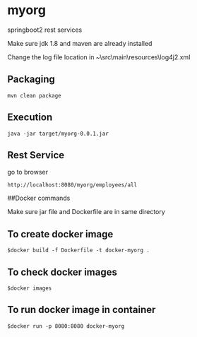 # myorg
springboot2 rest services 

Make sure jdk 1.8 and maven are  already installed 

Change the log file location in ~\src\main\resources\log4j2.xml

## Packaging
```
mvn clean package
```
## Execution
```
java -jar target/myorg-0.0.1.jar
``` 


## Rest Service
go to browser 
```
http://localhost:8080/myorg/employees/all
```

##Docker commands

Make sure jar file and Dockerfile are in same directory

## To create docker image 
```
$docker build -f Dockerfile -t docker-myorg .
```

## To check docker images 
```
$docker images
```

## To run docker image in container
```
$docker run -p 8080:8080 docker-myorg
``` 